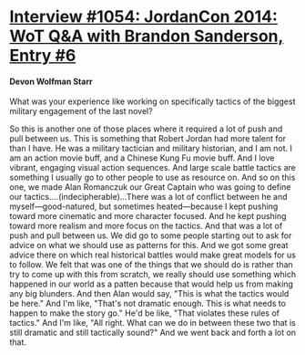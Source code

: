 # [Interview #1054: JordanCon 2014: WoT Q&A with Brandon Sanderson, Entry #6](https://www.theoryland.com/intvmain.php?i=1054#6)

#### Devon Wolfman Starr

What was your experience like working on specifically tactics of the biggest military engagement of the last novel?

So this is another one of those places where it required a lot of push and pull between us. This is something that Robert Jordan had more talent for than I have. He was a military tactician and military historian, and I am not. I am an action movie buff, and a Chinese Kung Fu movie buff. And I love vibrant, engaging visual action sequences. And large scale battle tactics are something I usually go to other people to use as resource on. And so on this one, we made Alan Romanczuk our Great Captain who was going to define our tactics....(indecipherable)...There was a lot of conflict between he and myself—good-natured, but sometimes heated—because I kept pushing toward more cinematic and more character focused. And he kept pushing toward more realism and more focus on the tactics. And that was a lot of push and pull between us. We did go to some people starting out to ask for advice on what we should use as patterns for this. And we got some great advice there on which real historical battles would make great models for us to follow. We felt that was one of the things that we should do is rather than try to come up with this from scratch, we really should use something which happened in our world as a patten because that would help us from making any big blunders. And then Alan would say, "This is what the tactics would be here." And I'm like, "That's not dramatic enough. This is what needs to happen to make the story go." He'd be like, "That violates these rules of tactics." And I'm like, "All right. What can we do in between these two that is still dramatic and still tactically sound?" And we went back and forth a lot on that.

